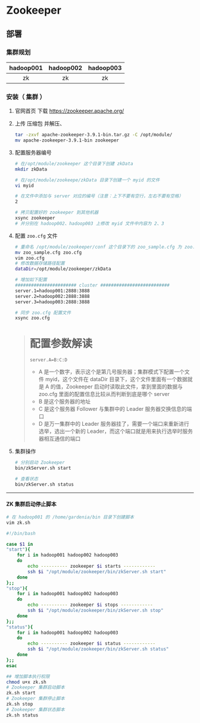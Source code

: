 # Zookeeper





## 部署

### 集群规划

| hadoop001 | hadoop002 | hadoop003 |
| :-------: | :-------: | :-------: |
|    zk     |    zk     |    zk     |

### 安装（ 集群 ）

1. 官网首页  下载
   https://zookeeper.apache.org/

2. 上传 压缩包 并解压、

   ```bash
   tar -zxvf apache-zookeeper-3.9.1-bin.tar.gz -C /opt/module/
   mv apache-zookeeper-3.9.1-bin zookeeper
   ```
   
3. 配置服务器编号

   ```bash
   # 在/opt/module/zookeeper 这个目录下创建 zkData
   mkdir zkData
   
   # 在/opt/module/zookeepe/zkData 目录下创建一个 myid 的文件
   vi myid
   
   # 在文件中添加与 server 对应的编号（注意：上下不要有空行，左右不要有空格）
   2
   
   # 拷贝配置好的 zookeeper 到其他机器
   xsync zookeeper
   # 并分别在 hadoop002、hadoop003 上修改 myid 文件中内容为 2、3
   ```

4. 配置 `zoo.cfg` 文件

   ```bash
   # 重命名 /opt/module/zookeeper/conf 这个目录下的 zoo_sample.cfg 为 zoo.cfg
   mv zoo_sample.cfg zoo.cfg
   vim zoo.cfg
   # 修改数据存储路径配置
   dataDir=/opt/module/zookeeper/zkData
   
   # 增加如下配置
   ####################### cluster ##########################
   server.1=hadoop001:2888:3888
   server.2=hadoop002:2888:3888
   server.3=hadoop003:2888:3888
   
   # 同步 zoo.cfg 配置文件
   xsync zoo.cfg
   ```

   > # 配置参数解读
   > `server.A=B:C:D` 
   >
   > - A 是一个数字，表示这个是第几号服务器；集群模式下配置一个文件 myid，这个文件在 dataDir 目录下，这个文件里面有一个数据就是 A 的值，Zookeeper 启动时读取此文件，拿到里面的数据与 zoo.cfg 里面的配置信息比较从而判断到底是哪个 server
   > - B 是这个服务器的地址
   > - C 是这个服务器 Follower 与集群中的 Leader 服务器交换信息的端口
   > - D 是万一集群中的 Leader 服务器挂了，需要一个端口来重新进行选举，选出一个新的 Leader，而这个端口就是用来执行选举时服务器相互通信的端口

5. 集群操作

   ```bash
   # 分别启动 Zookeeper
   bin/zkServer.sh start
   
   # 查看状态
   bin/zkServer.sh status
   ```

<hr>

#### ZK 集群启动停止脚本

```bash
# 在 hadoop001 的 /home/gardenia/bin 目录下创建脚本
vim zk.sh

#!/bin/bash

case $1 in
"start"){
	for i in hadoop001 hadoop002 hadoop003
	do
		echo ---------- zookeeper $i starts ------------
		ssh $i "/opt/module/zookeeper/bin/zkServer.sh start"
	done
};;
"stop"){
	for i in hadoop001 hadoop002 hadoop003
	do
		echo ---------- zookeeper $i stops ------------
		ssh $i "/opt/module/zookeeper/bin/zkServer.sh stop"
	done
};;
"status"){
	for i in hadoop001 hadoop002 hadoop003
	do
		echo ---------- zookeeper $i status ------------
		ssh $i "/opt/module/zookeeper/bin/zkServer.sh status"
	done
};;
esac

## 增加脚本执行权限
chmod u+x zk.sh
# Zookeeper 集群启动脚本
zk.sh start
# Zookeeper 集群停止脚本
zk.sh stop
# Zookeeper 集群状态脚本
zk.sh status
```

